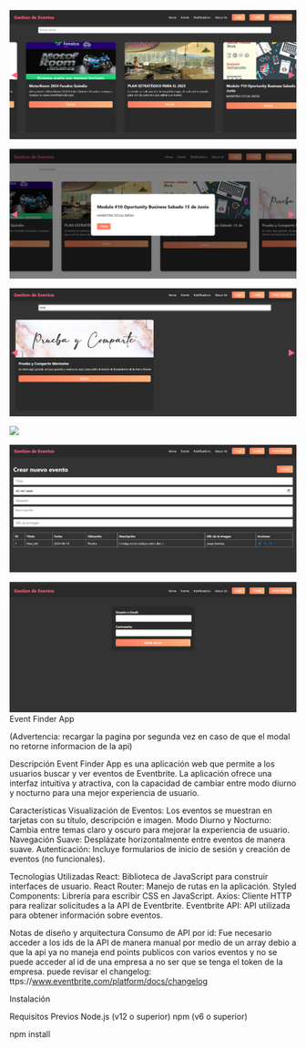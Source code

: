 ![](https://github.com/Sickcop/technical-test/blob/master/screenshots/Screenshot%202024-06-14%20124533.png)

![](https://github.com/Sickcop/technical-test/blob/master/screenshots/Screenshot%202024-06-14%20125327.png)

![](https://github.com/Sickcop/technical-test/blob/master/screenshots/Screenshot%202024-06-14%20125300.png)

![](https://github.dev/Sickcop/technical-test/blob/master/screenshots/Screenshot%202024-06-14%20124533.png)

![](https://github.com/Sickcop/technical-test/blob/master/screenshots/Screenshot%202024-06-14%20125223.png)

![](https://github.com/Sickcop/technical-test/blob/master/screenshots/Screenshot%202024-06-14%20125344.png)
Event Finder App

(Advertencia: recargar la pagina por segunda vez en caso de que el modal no retorne informacion de la api)

Descripción
Event Finder App es una aplicación web que permite a los usuarios buscar y ver eventos de Eventbrite. La aplicación ofrece una interfaz intuitiva y atractiva, con la capacidad de cambiar entre modo diurno y nocturno para una mejor experiencia de usuario.

Características
Visualización de Eventos: Los eventos se muestran en tarjetas con su título, descripción e imagen.
Modo Diurno y Nocturno: Cambia entre temas claro y oscuro para mejorar la experiencia de usuario.
Navegación Suave: Desplázate horizontalmente entre eventos de manera suave.
Autenticación: Incluye formularios de inicio de sesión y creación de eventos (no funcionales).

Tecnologías Utilizadas
React: Biblioteca de JavaScript para construir interfaces de usuario.
React Router: Manejo de rutas en la aplicación.
Styled Components: Librería para escribir CSS en JavaScript.
Axios: Cliente HTTP para realizar solicitudes a la API de Eventbrite.
Eventbrite API: API utilizada para obtener información sobre eventos.

Notas de diseño y arquitectura
Consumo de API por id: Fue necesario acceder a los ids de la API de manera manual por medio de un array debio a que la api ya no maneja end points publicos con varios eventos y no se puede acceder al id de una empresa a no ser que se tenga el token de la empresa. puede revisar el changelog: ttps://www.eventbrite.com/platform/docs/changelog


Instalación

Requisitos Previos
Node.js (v12 o superior)
npm (v6 o superior)

npm install
